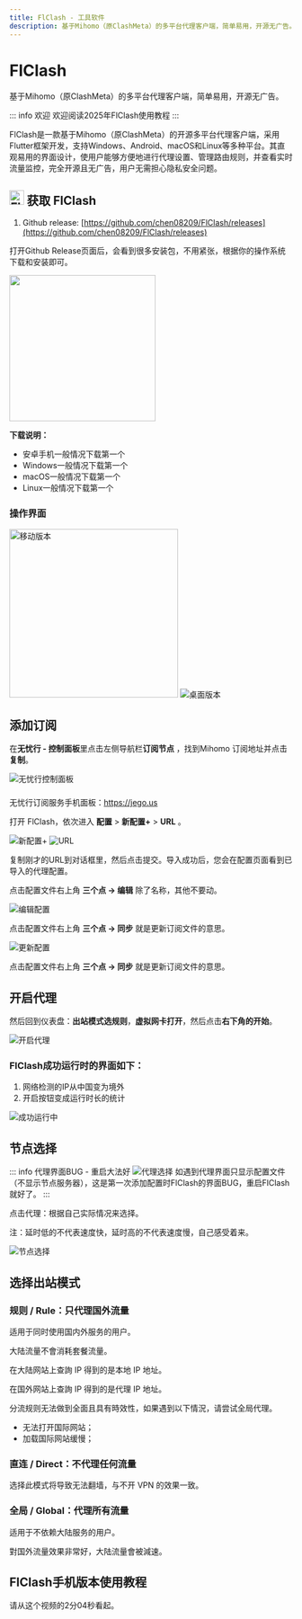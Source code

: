 ```yaml
---
title: FlClash - 工具软件
description: 基于Mihomo（原ClashMeta）的多平台代理客户端，简单易用，开源无广告。
---
```


# FlClash

基于Mihomo（原ClashMeta）的多平台代理客户端，简单易用，开源无广告。

::: info 欢迎
欢迎阅读2025年FlClash使用教程
:::

FlClash是一款基于Mihomo（原ClashMeta）的开源多平台代理客户端，采用Flutter框架开发，支持Windows、Android、macOS和Linux等多种平台。其直观易用的界面设计，使用户能够方便地进行代理设置、管理路由规则，并查看实时流量监控，完全开源且无广告，用户无需担心隐私安全问题。

## <img src="/images/image_spaces_2FtaiByLw8cj0IZKJTlaiM_2Fuploads_2Fu2sHeQjHJurcgVhJB1zO_2Ficon_2.png" width="26" height="26" alt="FlClash图标"> 获取 FlClash

1. Github release: [https://github.com/chen08209/FlClash/releases](https://github.com/chen08209/FlClash/releases)

打开Github Release页面后，会看到很多安装包，不用紧张，根据你的操作系统下载和安装即可。

<img src="/images/image_spaces_2FtaiByLw8cj0IZKJTlaiM_2Fuploads_2FmV6rxFWJRr8WsZsZFpbr_2Fimage_3.png" width="260">

**下载说明：**

* 安卓手机一般情况下载第一个
* Windows一般情况下载第一个
* macOS一般情况下载第一个
* Linux一般情况下载第一个


### 操作界面

<img src="/images/image_spaces_2FtaiByLw8cj0IZKJTlaiM_2Fuploads_2FW2zBR48roOx17y7sNV6x_2Fmobile_1.gif" alt="移动版本" width="300"> <img src="/images/image_spaces_2FtaiByLw8cj0IZKJTlaiM_2Fuploads_2FOgxjjepQyUiBKRRpzqkt_2Fdesktop_2.gif" alt="桌面版本">

## 添加订阅

在**无忧行 - 控制面板**里点击左侧导航栏**订阅节点** ，找到Mihomo 订阅地址并点击**复制**。

<img src="/images/image_spaces_2FtaiByLw8cj0IZKJTlaiM_2Fuploads_2Fbf6ZGnMBZioZr9rD5P5J_2Fimage_2.png" alt="无忧行控制面板">

<div class="tip custom-block" style="padding-top: 8px">

无忧行订阅服务手机面板：<https://jego.us>

</div>

打开 FlClash，依次进入 **配置** > **新配置+** > **URL** 。

<img src="/images/image_spaces_2FtaiByLw8cj0IZKJTlaiM_2Fuploads_2FA1tnxVXgicb51EQ4sbmy_2Fimage_3.png" alt="新配置+"> <img src="/images/image_spaces_2FtaiByLw8cj0IZKJTlaiM_2Fuploads_2FUCyxhXIZubhodcSGWnUg_2Fimage_1.png" alt="URL">

复制刚才的URL到对话框里，然后点击提交。导入成功后，您会在配置页面看到已导入的代理配置。

点击配置文件右上角 **三个点 -> 编辑** 除了名称，其他不要动。

<img src="/images/image_spaces_2FtaiByLw8cj0IZKJTlaiM_2Fuploads_2FZ1SIaan4pDUJBVK1Eag5_2Fimage_2.png" alt="编辑配置">

点击配置文件右上角 **三个点 -> 同步** 就是更新订阅文件的意思。

<img src="/images/image_spaces_2FtaiByLw8cj0IZKJTlaiM_2Fuploads_2FSUZB0uhm5ulHogGxgLEG_2Fimage_3.png" alt="更新配置">

点击配置文件右上角 **三个点 -> 同步** 就是更新订阅文件的意思。

## 开启代理

然后回到仪表盘：**出站模式选规则**，**虚拟网卡打开**，然后点击**右下角的开始**。

<img src="/images/image_spaces_2FtaiByLw8cj0IZKJTlaiM_2Fuploads_2FMsBeIDztWugUwwvG8IFR_2Fimage_1.png" alt="开启代理">

### FlClash成功运行时的界面如下：

1. 网络检测的IP从中国变为境外
2. 开启按钮变成运行时长的统计

<img src="/images/image_spaces_2FtaiByLw8cj0IZKJTlaiM_2Fuploads_2FEwI9BEZZXjF4t3HaMnab_2Fimage_2.png" alt="成功运行中">

## 节点选择

::: info 代理界面BUG - 重启大法好
<img src="/images/FlClash-Config.png" alt="代理选择">
如遇到代理界面只显示配置文件（不显示节点服务器），这是第一次添加配置时FlClash的界面BUG，重启FlClash就好了。
:::

点击代理：根据自己实际情况来选择。

注：延时低的不代表速度快，延时高的不代表速度慢，自己感受着来。

<img src="/images/image_spaces_2FtaiByLw8cj0IZKJTlaiM_2Fuploads_2FliJ718yvcBlnxgOf1dw6_2Fimage_3.png" alt="节点选择">

## 选择出站模式

### **规则 / Rule：只代理国外流量**

适用于同时使用国内外服务的用户。

大陆流量不會消耗套餐流量。

在大陆网站上查詢 IP 得到的是本地 IP 地址。

在国外网站上查詢 IP 得到的是代理 IP 地址。

分流规则无法做到全面且具有時效性，如果遇到以下情況，请尝试全局代理。

* 无法打开国际网站；
* 加载国际网站缓慢；

### **直连 / Direct：不代理任何流量**

选择此模式将导致无法翻墙，与不开 VPN 的效果一致。

### **全局 / Global：代理所有流量**

适用于不依赖大陆服务的用户。

對国外流量效果非常好，大陆流量會被減速。

## FlClash手机版本使用教程

请从这个视频的2分04秒看起。

<YouTube videoId="HtZWdMHui6I" title="FlClash 使用教程视频" />
